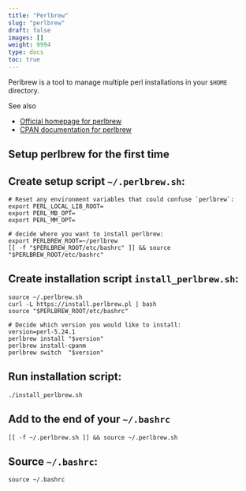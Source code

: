 ```yaml
---
title: "Perlbrew"
slug: "perlbrew"
draft: false
images: []
weight: 9994
type: docs
toc: true
---
```


Perlbrew is a tool to manage multiple perl installations in your `$HOME` directory.



See also

- [Official homepage for perlbrew](https://perlbrew.pl/)
- [CPAN documentation for perlbrew](https://metacpan.org/pod/perlbrew)

## Setup perlbrew for the first time
## Create setup script `~/.perlbrew.sh`:

    # Reset any environment variables that could confuse `perlbrew`:
    export PERL_LOCAL_LIB_ROOT=
    export PERL_MB_OPT=
    export PERL_MM_OPT=

    # decide where you want to install perlbrew:
    export PERLBREW_ROOT=~/perlbrew
    [[ -f "$PERLBREW_ROOT/etc/bashrc" ]] && source "$PERLBREW_ROOT/etc/bashrc"

## Create installation script `install_perlbrew.sh`:

    source ~/.perlbrew.sh
    curl -L https://install.perlbrew.pl | bash
    source "$PERLBREW_ROOT/etc/bashrc"

    # Decide which version you would like to install: 
    version=perl-5.24.1
    perlbrew install "$version"
    perlbrew install-cpanm
    perlbrew switch  "$version"

## Run installation script:

    ./install_perlbrew.sh

## Add to the end of your `~/.bashrc`

    [[ -f ~/.perlbrew.sh ]] && source ~/.perlbrew.sh

## Source `~/.bashrc`:

    source ~/.bashrc



